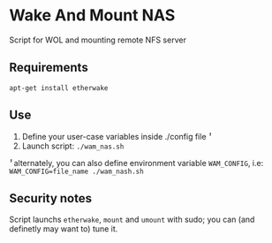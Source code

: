 # Wake And Mount NAS
Script for WOL and mounting remote NFS server

## Requirements
```
apt-get install etherwake
```

## Use

1. Define your user-case variables inside ./config file *¹*
1. Launch script: `./wam_nas.sh`

*¹* alternately, you can also define environment variable `WAM_CONFIG`, i.e: `WAM_CONFIG=file_name ./wam_nash.sh`

## Security notes
Script launchs `etherwake`, `mount` and `umount` with sudo; you can (and definetly may want to) tune it.
